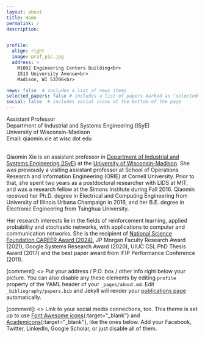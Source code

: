 ```yaml
---
layout: about
title: Home
permalink: /
description: 


profile:
  align: right
  image: prof_pic.jpg
  address: >  
    M1002 Engineering Centers Building<br>
    1513 University Avenue<br>
    Madison, WI 53706<br>

news: false  # includes a list of news items
selected_papers: false # includes a list of papers marked as "selected={true}"
social: false  # includes social icons at the bottom of the page
---
```


Assistant Professor<br>
Department of Industrial and Systems Engineering (ISyE)<br> University of Wisconsin-Madison<br>
Email: qiaomin.xie at wisc dot edu<br><br>

Qiaomin Xie is an assistant professor in <a href="https://www.engr.wisc.edu/department/industrial-systems-engineering/">Department of Industrial and Systems Engineering (ISyE)</a> at the <a href="https://www.wisc.edu/">University of Wisconsin-Madison</a>. She was previously a visiting assistant professor at School of Operations Research and Information Engineering (ORIE) at Cornell University. Prior to that, she spent two years as a postdoctoral researcher with LIDS at MIT, and was a research fellow at the Simons Institute during Fall 2016. Qiaomin received her Ph.D. degree in Electrical and Computing Engineering from University of Illinois Urbana Champaign in 2016, and her B.E. degree in Electronic Engineering from Tsinghua University.<br>

Her research interests lie in the fields of reinforcement learning, applied probability and stochastic networks, with applications to computer and communication networks. She is the recipient of <a href="https://engineering.wisc.edu/news/xie-hopes-to-advance-reinforcement-learning-with-nsf-career-award/">National Science Foundation CAREER Award (2024)</a>, JP Morgan Faculty Research Award (2021), Google Systems Research Award (2020), UIUC CSL PhD Thesis Award (2017) and the best paper award from IFIP Performance Conference (2011).


[comment]: <> Put your address / P.O. box / other info right below your picture. You can also disable any these elements by editing `profile` property of the YAML header of your `_pages/about.md`. Edit `_bibliography/papers.bib` and Jekyll will render your [publications page](/al-folio/publications/) automatically.

[comment]: <> Link to your social media connections, too. This theme is set up to use [Font Awesome icons](http://fortawesome.github.io/Font-Awesome/){:target="\_blank"} and [Academicons](https://jpswalsh.github.io/academicons/){:target="\_blank"}, like the ones below. Add your Facebook, Twitter, LinkedIn, Google Scholar, or just disable all of them.
